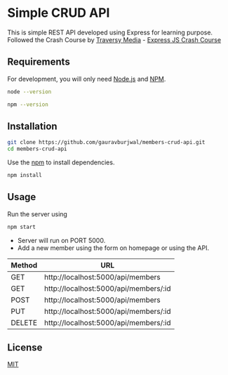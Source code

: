 # Simple CRUD API

This is simple REST API developed using Express for learning purpose. 
Followed the Crash Course by [Traversy Media](https://www.youtube.com/user/TechGuyWeb) - [Express JS Crash Course](https://www.youtube.com/watch?v=L72fhGm1tfE)

## Requirements

For development, you will only need [Node.js](https://nodejs.org/) and [NPM](https://docs.npmjs.com/cli/v7/commands/npm).

```bash
node --version

npm --version
```


## Installation

```bash
git clone https://github.com/gauravburjwal/members-crud-api.git
cd members-crud-api
```


Use the [npm](https://docs.npmjs.com/cli/v7/commands/npm) to install dependencies.

```bash
npm install
```

## Usage

Run the server using 

```bash
npm start
```

* Server will run on PORT 5000. 
* Add a new member using the form on homepage or using the API.

| Method | URL                                   |
| ------ | ------------------------------------- |
| GET    | http://localhost:5000/api/members     |
| GET    | http://localhost:5000/api/members/:id |
| POST   | http://localhost:5000/api/members     |
| PUT    | http://localhost:5000/api/members/:id |
| DELETE | http://localhost:5000/api/members/:id |


## License
[MIT](https://choosealicense.com/licenses/mit/)